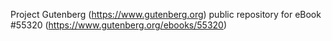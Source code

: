 Project Gutenberg (https://www.gutenberg.org) public repository for
eBook #55320 (https://www.gutenberg.org/ebooks/55320)
